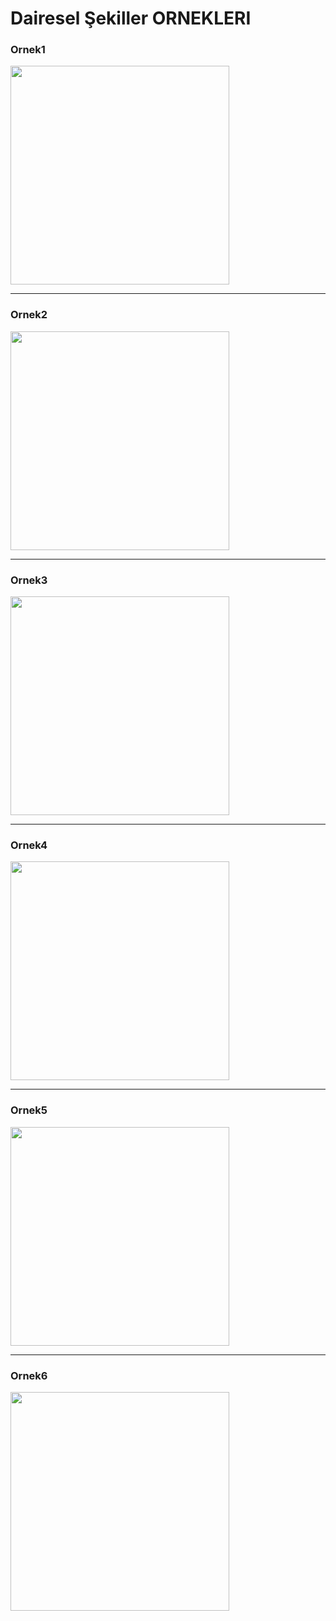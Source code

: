 # Dairesel Şekiller ORNEKLERI

<p align="center">
  <h3>Ornek1</h3>
  <img src="1.png" width="350">
</p>
<hr>

<p align="center">
  <h3>Ornek2</h3>
  <img src="2.png" width="350">
</p>
<hr>

<p align="center">
  <h3>Ornek3</h3>
  <img src="3.png" width="350">
</p>
<hr>

<p align="center">
  <h3>Ornek4</h3>
  <img src="4.png" width="350">
</p>
<hr>

<p align="center">
  <h3>Ornek5</h3>
  <img src="5.png" width="350">
</p>
<hr>

<p align="center">
  <h3>Ornek6</h3>
  <img src="6.png" width="350">
</p>
